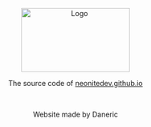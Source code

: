 <p align="center">
  <a href="https://github.com/NeoniteDev/neonitedev.github.io">
    <img src="http://neonitedev.github.io/images/neonite.png" alt="Logo" width="216" height="127">
  </a>

  <p align="center">
    The source code of <a href="https://neonitedev.github.io/?source=GithubPage-readme">neonitedev.github.io</a>
	<br />
  </p>
</p>
<br />
<p align="center">
    Website made by Daneric
</p>

